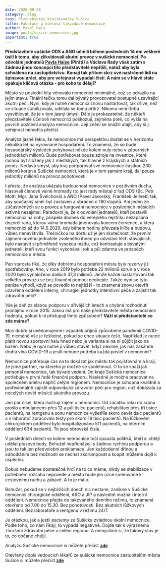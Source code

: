 ```yaml
---
date: 2020-09-28
category: blog
tags: Plzenskykraj krajskevolby Sušice
title: Fabulace a účelová likvidace nemocnice
author: Pavel Hais
image: posts/susice_nemocnice.jpg
important: true
---
```

**Představitelé sušické ODS a ANO učinili během posledních 14 dní veškeré úsilí k tomu, aby zlikvidovali akutní provoz v sušické nemocnici. Po odvolání jednatelů [Pavla Haise](https://plzensky.pirati.cz/lide/pavel-hais/) (Piráti) a Václava Rady však zatím s žádnou jinou koncepcí tito představitelé nepřišli, natož aby byla schválena na zastupitelstvu. Konají tak přitom skrz své nastrčené lidi na špinavou práci, aby pro veřejnost vypadali čistí. A nám se v hlavě stále opakuje klíčová otázka - pro koho to dělají?**

Město se poslední léta věnovalo nemocnici minimálně, což se odrazilo na jejím stavu. Finální tečku tomu dal bývalý provozovatel postupně uzavírající akutní péči. Nyní, kdy je nutné nemocnici znovu nastartovat, tak dříve, než se situace stabilizovala, udělala se tomu přítrž. Nikomu není třeba vysvětlovat, že je v tom jasný úmysl. Dále je prokazatelné, že někteří představitelé účelově nemocnici poškozují, zejména poté, co vyšla na povrch pozitivní analýza nemocnice. Její znění se snažili utajit, aby si ji veřejnost nemohla přečíst. 

Analýza jasně řekla, že nemocnice má perspektivu dostat se v horizontu několika let na vyrovnané hospodaření. To znamená, že se bude hospodářský výsledek pohybovat někde kolem nuly nebo v záporných jednotkách milionů. Bude potřebovat pouze zdroje na investice, které mohou být složeny jak z městských, tak hlavně z krajských a státních peněz. Nedává smysl, aby kraj podporoval své nemocnice částkou 230 milionů korun a Sušické nemocnici, která je v tom samém kraji, dal pouze jednotky milionů na provoz pohotovosti.

I přesto, že analýza ukázala budoucnost nemocnice v pozitivním duchu, hlasovali členové valné hromady (to jest rady města) z řad ODS (Bc. Petr Mottl, Mgr. Jana Švelchová) a ANO (Pavel Javorský, František Jelínek) tak, aby současný směr byl zastaven a obrácen o 180 stupňů. Ani jeden ze zúčastněných se o provoz a fungování nemocnice v posledních měsících aktivně nezajímal. Paradoxní je, že k odvolání jednatelů, kteří postavili nemocnici na nohy, přispěla dodnes do veřejného rejstříku nezapsaná dozorčí rada, kterou valná hromada jmenovala koncem července, a která nemocnici až do 14.9.2020, kdy během hodiny převzala klíče a budovu, vůbec nenavštívila. Třešničkou na dortu už je jen skutečnost, že prvním zájmem nového jednatele zvoleného ihned po odvolání těch stávajících, bylo nastavit si přiměřeně vysokou mzdu, což kontrastuje s bývalými jednateli, kteří svou funkci vykonávali rok a půl zdarma ve prospěch nemocnice a města.

Pan starosta říká, že díky dobrému hospodaření města byly rezervy již spotřebovány. Ano, v roce 2019 bylo potřeba  22 milionů korun a v roce 2020 bylo vynaloženo dalších 37,3 milionů. Jenže každé nastartování tak velkého provozu se bez finanční pomoci neobejde. Takže nyní se tyto peníze vyhodí, když se povedlo to nejtěžší -  to znamená znovu otevřít uzavřená oddělení interny, chirurgie, jednotky intenzivní péče a zajistit tak zdravotní péči?

Vše je daň za slabou podporu v dřívějších letech a chybné rozhodnutí pronájmu v roce 2015. Jakou má pro naše představitele města nemocnice hodnotu, pokud k ní přistupují tímto způsobem? **Váží si představitelé co zde máme?**

Moc dobře si uvědomujeme i výpadek příjmů způsobené pandemii COVID-19, nicméně vše je řešitelné, pokud se chce situace řešit. Například je nutné platit novou sportovní halu hned nebo je varianta si na ni půjčit  jako na bazén.  Nebo je nyní nutné ji vůbec stavět, když nevíme, jak nás zasáhne druhá vlna COVID-19 a jestli nebude potřeba každá postel v nemocnici?

Nemocnice potřebuje čas na to dokázat jak městu tak pojišťovnám a kraji, že jsme partner, na kterého je možné se spolehnout. O to se snaží jak personál nemocnice, tak bývalé vedení. Od kraje Sušická nemocnice potřebuje v první řadě finanční podporu. Následně je možné pracovat na společném směru napříč celým regionem. Nemocnice je schopna kvalitně a profesionálně zajistit odpovídající zdravotní péči pro region, což dokázala za necelých devět měsíců akutního provozu. 

Jen pár čísel, která ilustrují zájem o nemocnici. Od začátku roku do srpna prošlo ambulancemi přes 12 a půl tisíce pacientů, rehabilitací přes tři tisíce pacientů, na rentgenu a sonu nemocnice vyšetřila skoro devět tisíc pacientů a v laboratoř zpracovala testy pro skoro 19 tisíc pacientů. Na lůžkovém chirurgickém oddělení bylo hospitalizováno 511 pacientů, na interním oddělení 634 pacientů. To jsou obrovská čísla. 

V posledních dnech se kolem nemocnice točí spousta politiků, kteří si chtějí udělat plusové body. Bohužel nepřicházejí s žádnou rychlou podporou a jsou to tak jen předvolební proklamace. Jen každodenní dřinou a odhodláním bez možnosti se nechat zkorumpovat a koupit můžeme dojít k úspěchu.     

Dokud nebudeme dostatečně hrdí na to co máme, nikdy se stabilizace v potřebném rozsahu nepovede a město bude jen úzce směrované k cestovnímu ruchu a zábavě. A to je málo.

Bohužel, pokud se v nejbližších dnech nic nestane, zanikne v Sušické nemocnici chirurgické oddělení, ARO a JIP a následně možná i interní oddělení. Nemocnice přejde do takzvaného denního režimu, to znamená otevřeno od 7.00 do 15.30. Bez pohotovosti. Bez akutních lůžkových oddělení. Bez laboratoře a rentgenu v režimu 24/7. 

Je otázkou, jak a jestli pacienty ze Sušicka zvládnou okolní nemocnice. Podle toho, co nám říkají, to vypadá negativně. Dojde tak k výraznému zhoršení zdravotní péče v celém regionu. A nemyslíme si, že takový stav je to, co občané chtějí.


Analýzu Sušické nemocnice si můžete přečíst **[zde](https://plzensky.pirati.cz/download/analyza_susice_1.pdf)**


Otevřený dopis vedoucích lékařů ze sušické nemocnice zastupitelům města Sušice si můžete přečíst **[zde](https://plzensky.pirati.cz/download/otevreny_dopis.pdf)**
